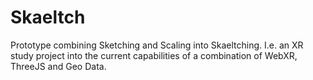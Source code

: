 # Skaeltch
Prototype combining Sketching and Scaling into Skaeltching. I.e. an XR study project into the current capabilities of a combination of WebXR, ThreeJS and Geo Data.
